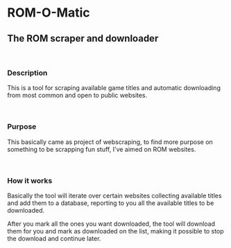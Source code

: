 # ROM-O-Matic
## The ROM scraper and downloader

<br>

### Description 
This is a tool for scraping available game titles and automatic downloading from most common and open to public websites.

<br>

### Purpose
This basically came as project of webscraping, to find more purpose on something to be scrapping fun stuff, I've aimed on ROM websites.

<br>

### How it works
Basically the tool will iterate over certain websites collecting available titles and add them to a database, reporting to you all the available titles to be downloaded.

After you mark all the ones you want downloaded, the tool will download them for you and mark as downloaded on the list, making it possible to stop the download and continue later.